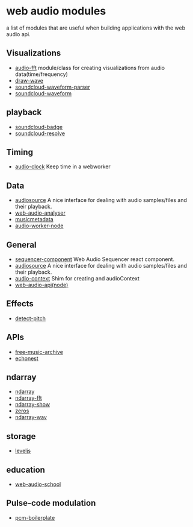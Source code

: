 # web audio modules

a list of modules that are useful when building applications with the web audio api.

## Visualizations
* [audio-fft](https://www.npmjs.org/package/audio-fft) module/class for creating visualizations from audio data(time/frequency)
* [draw-wave](https://www.npmjs.org/package/draw-wave)
* [soundcloud-waveform-parser](https://www.npmjs.org/package/soundcloud-waveform-parser)
* [soundcloud-waveform](https://www.npmjs.org/package/soundcloud-waveform)

## playback
* [soundcloud-badge](https://www.npmjs.org/package/soundcloud-badge)
* [soundcloud-resolve](https://www.npmjs.org/package/soundcloud-resolve)

## Timing
* [audio-clock](https://www.npmjs.org/package/audio-clock) Keep time in a webworker

## Data
* [audiosource](https://www.npmjs.org/package/audiosource) A nice interface for dealing with audio samples/files and their playback.
* [web-audio-analyser](https://www.npmjs.org/package/web-audio-analyser)
* [musicmetadata](https://www.npmjs.org/package/musicmetadata)
* [audio-worker-node](https://www.npmjs.org/package/audio-worker-node)

## General
* [sequencer-component](https://github.com/meandavejustice/sequencer-component) Web Audio Sequencer react component.
* [audiosource](https://www.npmjs.org/package/audiosource) A nice interface for dealing with audio samples/files and their playback.
* [audio-context](https://www.npmjs.org/package/audio-context) Shim for creating and audioContext
* [web-audio-api(node)](https://www.npmjs.org/package/web-audio-api)

## Effects
* [detect-pitch](https://www.npmjs.org/package/detect-pitch)

## APIs
* [free-music-archive](https://www.npmjs.org/package/free-music-archive)
* [echonest](https://www.npmjs.org/package/echonest)

## ndarray
* [ndarray](https://www.npmjs.org/package/ndarray)
* [ndarray-fft](https://www.npmjs.org/package/ndarray-fft)
* [ndarray-show](https://www.npmjs.org/package/ndarray-show)
* [zeros](https://www.npmjs.org/package/zeros)
* [ndarray-wav](https://www.npmjs.org/package/ndarray-wav)

## storage
* [leveljs](https://www.npmjs.org/package/leveljs)

## education
* [web-audio-school](https://www.npmjs.org/package/web-audio-school)

## Pulse-code modulation
* [pcm-boilerplate](https://www.npmjs.org/package/pcm-boilerplate)
